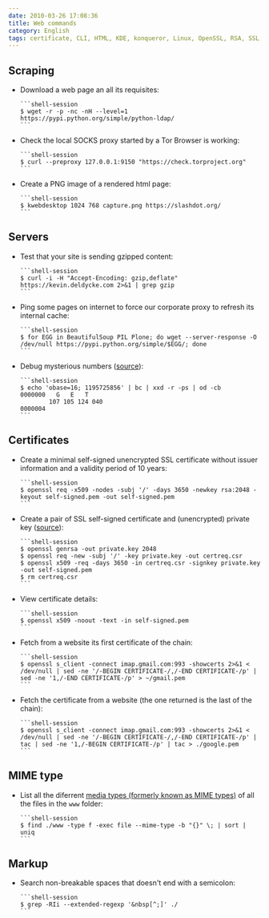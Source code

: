 ```yaml
---
date: 2010-03-26 17:08:36
title: Web commands
category: English
tags: certificate, CLI, HTML, KDE, konqueror, Linux, OpenSSL, RSA, SSL, wget, x509, Regular expression, MIME type, Media Type, proxy, SOCKS, Tor, curl
---
```



## Scraping

  * Download a web page an all its requisites:

        ```shell-session
        $ wget -r -p -nc -nH --level=1 https://pypi.python.org/simple/python-ldap/
        ```

  * Check the local SOCKS proxy started by a Tor Browser is working:

        ```shell-session
        $ curl --preproxy 127.0.0.1:9150 "https://check.torproject.org"
        ```
        
  * Create a PNG image of a rendered html page:

        ```shell-session
        $ kwebdesktop 1024 768 capture.png https://slashdot.org/
        ```


## Servers

  * Test that your site is sending gzipped content:

        ```shell-session
        $ curl -i -H "Accept-Encoding: gzip,deflate" https://kevin.deldycke.com 2>&1 | grep gzip
        ```

  * Ping some pages on internet to force our corporate proxy to refresh its internal cache:

        ```shell-session
        $ for EGG in BeautifulSoup PIL Plone; do wget --server-response -O /dev/null https://pypi.python.org/simple/$EGG/; done
        ```

  * Debug mysterious numbers ([source](https://news.ycombinator.com/item?id=22037088)):

        ```shell-session
        $ echo 'obase=16; 1195725856' | bc | xxd -r -ps | od -cb
        0000000   G   E   T
                107 105 124 040
        0000004
        ```


## Certificates

  * Create a minimal self-signed unencrypted SSL certificate without issuer information and a validity period of 10 years:

        ```shell-session
        $ openssl req -x509 -nodes -subj '/' -days 3650 -newkey rsa:2048 -keyout self-signed.pem -out self-signed.pem
        ```

  * Create a pair of SSL self-signed certificate and (unencrypted) private key ([source](https://devsec.org/info/ssl-cert.html)):

        ```shell-session
        $ openssl genrsa -out private.key 2048
        $ openssl req -new -subj '/' -key private.key -out certreq.csr
        $ openssl x509 -req -days 3650 -in certreq.csr -signkey private.key -out self-signed.pem
        $ rm certreq.csr
        ```

  * View certificate details:

        ```shell-session
        $ openssl x509 -noout -text -in self-signed.pem
        ```

  * Fetch from a website its first certificate of the chain:

        ```shell-session
        $ openssl s_client -connect imap.gmail.com:993 -showcerts 2>&1 < /dev/null | sed -ne '/-BEGIN CERTIFICATE-/,/-END CERTIFICATE-/p' | sed -ne '1,/-END CERTIFICATE-/p' > ~/gmail.pem
        ```

  * Fetch the certificate from a website (the one returned is the last of the chain):

        ```shell-session
        $ openssl s_client -connect imap.gmail.com:993 -showcerts 2>&1 < /dev/null | sed -ne '/-BEGIN CERTIFICATE-/,/-END CERTIFICATE-/p' | tac | sed -ne '1,/-BEGIN CERTIFICATE-/p' | tac > ./google.pem
        ```


## MIME type

  * List all the diferrent [media types (formerly known as MIME types)](https://www.iana.org/assignments/media-types/media-types.xhtml) of all the files in the `www` folder:

        ```shell-session
        $ find ./www -type f -exec file --mime-type -b "{}" \; | sort | uniq
        ```


## Markup

  * Search non-breakable spaces that doesn't end with a semicolon:

        ```shell-session
        $ grep -RIi --extended-regexp '&nbsp[^;]' ./
        ```
